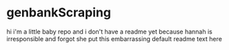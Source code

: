 # genbankScraping

hi i'm a little baby repo and i don't have a readme yet because hannah is irresponsible and forgot she put this embarrassing default readme text here
